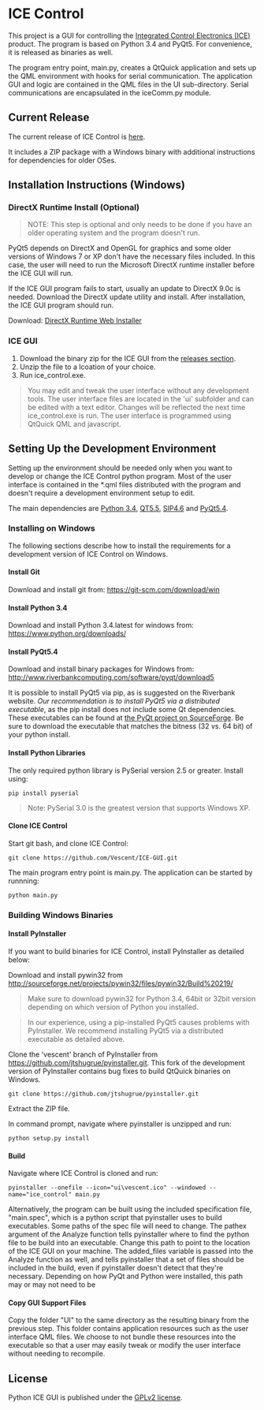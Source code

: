 # ICE Control

This project is a GUI for controlling the [Integrated Control Electronics (ICE)][ICE] product. The program is based on 
Python 3.4 and PyQt5. For convenience, it is released as binaries as well.

The program entry point, main.py, creates a QtQuick application and sets up the QML environment with hooks for
serial communication. The application GUI and logic are contained in the QML files in the UI sub-directory. 
Serial communications are encapsulated in the iceComm.py module.

[ICE]: http://www.vescent.com/products/electronics/icetm-integrated-control-electronics/

## Current Release

The current release of ICE Control is [here](https://github.com/Vescent/ICE-GUI/releases/latest).

It includes a ZIP package with a Windows binary with additional instructions for dependencies for older OSes.

## Installation Instructions (Windows)
 
### DirectX Runtime Install (Optional)

> NOTE: This step is optional and only needs to be done if you have an older operating system and the program doesn't run.
 
 PyQt5 depends on DirectX and OpenGL for graphics and some older versions of Windows 7 or XP don't have the necessary files included.
 In this case, the user will need to run the Microsoft DirectX runtime installer before the ICE GUI will run.
 
 If the ICE GUI program fails to start, usually an update to DirectX 9.0c is needed. Download the DirectX update utility and install.
 After installation, the ICE GUI program should run.
 
 Download: [DirectX Runtime Web Installer](http://www.microsoft.com/en-US/download/details.aspx?id=35)
 
### ICE GUI

1. Download the binary zip for the ICE GUI from the [releases section](https://github.com/Vescent/ICE-GUI/releases).
2. Unzip the file to a lcoation of your choice.
3. Run ice_control.exe.

> You may edit and tweak the user interface without any development tools. The user interface files are located
in the 'ui' subfolder and can be edited with a text editor. Changes will be reflected the next time ice_control.exe
is run. The user interface is programmed using QtQuick QML and javascript.

## Setting Up the Development Environment

Setting up the environment should be needed only when you want to develop or change the ICE Control python
program. Most of the user interface is contained in the *.qml files distributed with the program and doesn't require 
a development environment setup to edit. 

The main dependencies are [Python 3.4](https://www.python.org/downloads/),
[QT5.5](http://doc.qt.io/qt-5/gettingstarted.html),
[SIP4.6](http://www.riverbankcomputing.com/software/sip/download)
and [PyQt5.4](http://www.riverbankcomputing.com/software/pyqt/download5).

### Installing on Windows
The following sections describe how to install the requirements for a development version of ICE Control on Windows.

#### Install Git

Download and install git from: https://git-scm.com/download/win

#### Install Python 3.4

Download and install Python 3.4.latest for windows from: https://www.python.org/downloads/

#### Install PyQt5.4

Download and install binary packages for Windows from: http://www.riverbankcomputing.com/software/pyqt/download5

It is possible to install PyQt5 via pip, as is suggested on the Riverbank website.  *Our recommendation is to install 
PyQt5 via a distributed executable*, as the pip install does not include some Qt dependencies.  These executables can be 
found at [the PyQt project on SourceForge](https://sourceforge.net/projects/pyqt/files/PyQt5/PyQt-5.4/).  Be sure to
download the executable that matches the bitness (32 vs. 64 bit) of your python install.


#### Install Python Libraries

The only required python library is PySerial version 2.5 or greater. Install using:

```pip install pyserial```

> Note: PySerial 3.0 is the greatest version that supports Windows XP.


#### Clone ICE Control

Start git bash, and clone ICE Control:

```git clone https://github.com/Vescent/ICE-GUI.git```

The main program entry point is main.py. The application can be started by runnning:

```python main.py```

### Building Windows Binaries

#### Install PyInstaller

If you want to build binaries for ICE Control, install PyInstaller as detailed below:

Download and install pywin32 from http://sourceforge.net/projects/pywin32/files/pywin32/Build%20219/

> Make sure to download pywin32 for Python 3.4, 64bit or 32bit version depending on which version of Python you installed.

> In our experience, using a pip-installed PyQt5 causes problems with PyInstaller.  We recommend installing PyQt5 via
  a distributed executable as detailed above.

Clone the 'vescent' branch of PyInstaller from https://github.com/jtshugrue/pyinstaller.git. This fork of the development 
version of PyInstaller contains bug fixes to build QtQuick binaries on Windows.

```git clone https://github.com/jtshugrue/pyinstaller.git```

Extract the ZIP file.

In command prompt, navigate where pyinstaller is unzipped and run:

```python setup.py install```

#### Build

Navigate where ICE Control is cloned and run:

```pyinstaller --onefile --icon="ui\vescent.ico" --windowed --name="ice_control" main.py```

Alternatively, the program can be built using the included specification file, "main.spec", which is a python script that 
pyinstaller uses to build executables.  Some paths of the spec file will need to change.  The pathex argument of the Analyze function
tells pyinstaller where to find the python file to be build into an executable.  Change this path to point to the location of
the ICE GUI on your machine.  The added_files variable is passed into the Analyze function as well, and tells pyinstaller that a set of files
should be included in the build, even if pyinstaller doesn't detect that they're necessary.  Depending on how PyQt and Python were installed,
this path may or may not need to be

#### Copy GUI Support Files

Copy the folder "UI" to the same directory as the resulting binary from the previous step. This folder contains application resources 
such as the user interface QML files. We choose to not bundle these resources into the executable so that a user may easily tweak or 
modify the user interface without needing to recompile.

## License

Python ICE GUI is published under the [GPLv2 license](https://www.gnu.org/licenses/old-licenses/gpl-2.0.en.html).
